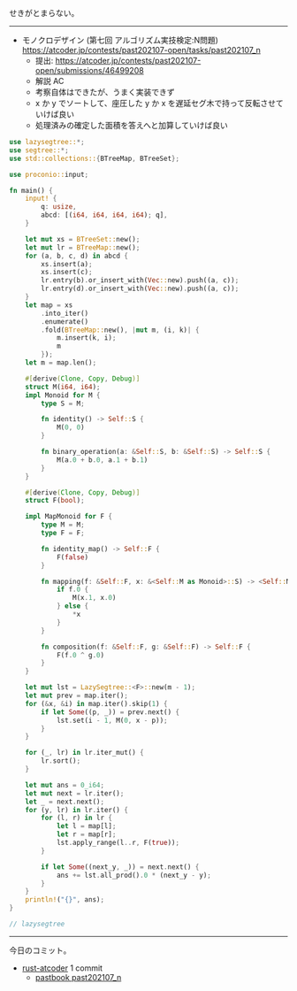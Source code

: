 せきがとまらない。

---

- モノクロデザイン (第七回 アルゴリズム実技検定:N問題)
  <https://atcoder.jp/contests/past202107-open/tasks/past202107_n>
  - 提出: <https://atcoder.jp/contests/past202107-open/submissions/46499208>
  - 解説 AC
  - 考察自体はできたが、うまく実装できず
  - x か y でソートして、座圧した y か x を遅延セグ木で持って反転させていけば良い
  - 処理済みの確定した面積を答えへと加算していけば良い

```rust
use lazysegtree::*;
use segtree::*;
use std::collections::{BTreeMap, BTreeSet};

use proconio::input;

fn main() {
    input! {
        q: usize,
        abcd: [(i64, i64, i64, i64); q],
    }

    let mut xs = BTreeSet::new();
    let mut lr = BTreeMap::new();
    for (a, b, c, d) in abcd {
        xs.insert(a);
        xs.insert(c);
        lr.entry(b).or_insert_with(Vec::new).push((a, c));
        lr.entry(d).or_insert_with(Vec::new).push((a, c));
    }
    let map = xs
        .into_iter()
        .enumerate()
        .fold(BTreeMap::new(), |mut m, (i, k)| {
            m.insert(k, i);
            m
        });
    let m = map.len();

    #[derive(Clone, Copy, Debug)]
    struct M(i64, i64);
    impl Monoid for M {
        type S = M;

        fn identity() -> Self::S {
            M(0, 0)
        }

        fn binary_operation(a: &Self::S, b: &Self::S) -> Self::S {
            M(a.0 + b.0, a.1 + b.1)
        }
    }

    #[derive(Clone, Copy, Debug)]
    struct F(bool);

    impl MapMonoid for F {
        type M = M;
        type F = F;

        fn identity_map() -> Self::F {
            F(false)
        }

        fn mapping(f: &Self::F, x: &<Self::M as Monoid>::S) -> <Self::M as Monoid>::S {
            if f.0 {
                M(x.1, x.0)
            } else {
                *x
            }
        }

        fn composition(f: &Self::F, g: &Self::F) -> Self::F {
            F(f.0 ^ g.0)
        }
    }

    let mut lst = LazySegtree::<F>::new(m - 1);
    let mut prev = map.iter();
    for (&x, &i) in map.iter().skip(1) {
        if let Some((p, _)) = prev.next() {
            lst.set(i - 1, M(0, x - p));
        }
    }

    for (_, lr) in lr.iter_mut() {
        lr.sort();
    }

    let mut ans = 0_i64;
    let mut next = lr.iter();
    let _ = next.next();
    for (y, lr) in lr.iter() {
        for (l, r) in lr {
            let l = map[l];
            let r = map[r];
            lst.apply_range(l..r, F(true));
        }

        if let Some((next_y, _)) = next.next() {
            ans += lst.all_prod().0 * (next_y - y);
        }
    }
    println!("{}", ans);
}

// lazysegtree
```

---

今日のコミット。

- [rust-atcoder](https://github.com/bouzuya/rust-atcoder) 1 commit
  - [pastbook past202107_n](https://github.com/bouzuya/rust-atcoder/commit/f49bad077b8101ad07c267ec2eb2c17798c56988)
